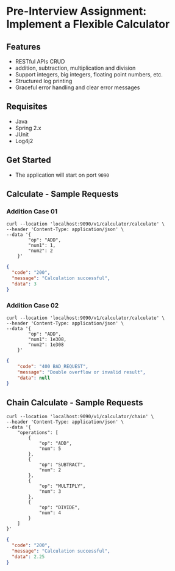 # Pre-Interview Assignment: Implement a Flexible Calculator

## Features
- RESTful APIs CRUD
- addition, subtraction, multiplication and division
- Support integers, big integers, floating point numbers, etc.
- Structured log printing
- Graceful error handling and clear error messages

## Requisites
- Java
- Spring 2.x
- JUnit
- Log4j2

## Get Started
- The application will start on port `9090`

## Calculate - Sample Requests

### Addition Case 01
```shell
curl --location 'localhost:9090/v1/calculator/calculate' \
--header 'Content-Type: application/json' \
--data '{
        "op": "ADD",
        "num1": 1,
        "num2": 2
    }'
```

```json
{
  "code": "200",
  "message": "Calculation successful",
  "data": 3
}
```
### Addition Case 02
```shell
curl --location 'localhost:9090/v1/calculator/calculate' \
--header 'Content-Type: application/json' \
--data '{
        "op": "ADD",
        "num1": 1e308,
        "num2": 1e308
    }'
```

```json
{
    "code": "400 BAD_REQUEST",
    "message": "Double overflow or invalid result",
    "data": null
}
```

## Chain Calculate - Sample Requests

```shell
curl --location 'localhost:9090/v1/calculator/chain' \
--header 'Content-Type: application/json' \
--data '{
    "operations": [
        {
            "op": "ADD",
            "num": 5
        },
        {
            "op": "SUBTRACT",
            "num": 2
        },
        {
            "op": "MULTIPLY",
            "num": 3
        },
        {
            "op": "DIVIDE",
            "num": 4
        }
    ]
}'
```

```json
{
  "code": "200",
  "message": "Calculation successful",
  "data": 2.25
}
```
